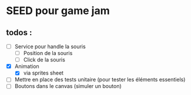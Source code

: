 # SEED pour game jam

## todos :
- [ ] Service pour handle la souris
  - [ ] Position de la souris
  - [ ] Click de la souris
- [x] Animation
  - [x] via sprites sheet
- [ ] Mettre en place des tests unitaire (pour tester les éléments essentiels)
- [ ] Boutons dans le canvas (simuler un bouton)